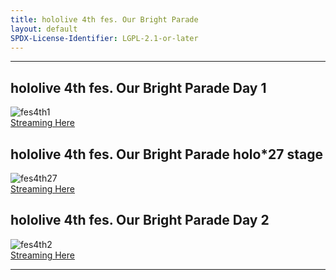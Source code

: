 ```yaml
---
title: hololive 4th fes. Our Bright Parade
layout: default
SPDX-License-Identifier: LGPL-2.1-or-later
---
```


---

## hololive 4th fes. Our Bright Parade Day 1

<div class="container">
  <img src="https://xx58j-my.sharepoint.com/:i:/g/personal/akunanime_xx58j_onmicrosoft_com/EdY8m5wM-KlHnwVNQL_3_rgBgCG9seAHlSzf6BduehGyPA?download=1" alt="fes4th1"/>
</div>
<a href="../fes4th1/" class="button" role="button">
  Streaming Here
</a>

## hololive 4th fes. Our Bright Parade holo*27 stage

<div class="container">
  <img src="https://xx58j-my.sharepoint.com/:i:/g/personal/akunanime_xx58j_onmicrosoft_com/EUZ3060t2adPo1LH5dqUfyEBOrDSKRuPAh8Hm8NcxkoFtQ?download=1" alt="fes4th27"/>
</div>
<a href="../fes4th27/" class="button" role="button">
  Streaming Here
</a>

## hololive 4th fes. Our Bright Parade Day 2

<div class="container">
  <img src="https://xx58j-my.sharepoint.com/:i:/g/personal/akunanime_xx58j_onmicrosoft_com/EdQs42OMxkNAg1pHhrwDi0IB2JQIaBjNzmI7XYyNoVLmVw?download=1" alt="fes4th2"/>
</div>
<a href="../fes4th2/" class="button" role="button">
  Streaming Here
</a>

---